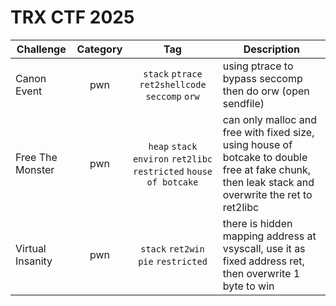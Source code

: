 # TRX CTF 2025

| Challenge | Category | Tag | Description | 
| --- | :---: | :---: | --- |
| Canon Event | pwn | `stack` `ptrace` `ret2shellcode` `seccomp` `orw` | using ptrace to bypass seccomp then do orw (open sendfile) |
| Free The Monster | pwn | `heap` `stack` `environ` `ret2libc` `restricted` `house of botcake` | can only malloc and free with fixed size, using house of botcake to double free at fake chunk, then leak stack and overwrite the ret to ret2libc |
| Virtual Insanity | pwn | `stack` `ret2win` `pie` `restricted` | there is hidden mapping address at vsyscall, use it as fixed address ret, then overwrite 1 byte to win |